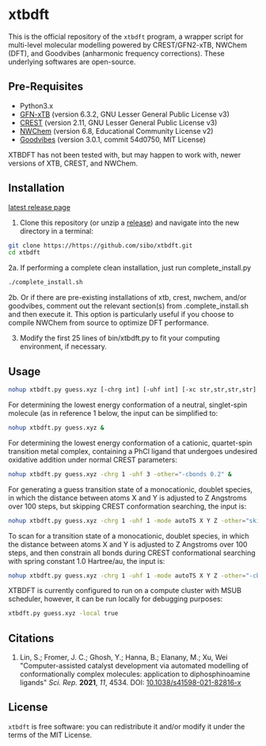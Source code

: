 # xtbdft

This is the official repository of the `xtbdft` program, a wrapper script for multi-level molecular modelling powered by CREST/GFN2-xTB, NWChem (DFT), and Goodvibes (anharmonic frequency corrections). These underlying softwares are open-source.

## Pre-Requisites
- Python3.x
- [GFN-xTB](https://github.com/grimme-lab/xtb/releases) (version 6.3.2, GNU Lesser General Public License v3)
- [CREST](https://github.com/grimme-lab/crest/releases) (version 2.11, GNU Lesser General Public License v3)
- [NWChem](https://github.com/nwchemgit/nwchem/releases) (version 6.8, Educational Community License v2)
- [Goodvibes](https://github.com/patonlab/GoodVibes/tree/54d0750b0ba7aa9121c284519271a9a0bd0764a9) (version 3.0.1, commit 54d0750, MIT License)

XTBDFT has not been tested with, but may happen to work with, newer versions of XTB, CREST, and NWChem.

## Installation
[latest release page](https://github.com/sibo/xtbdft/releases/latest)
1. Clone this repository (or unzip a [release](https://github.com/sibo/xtbdft/releases/latest)) and navigate into the new directory in a terminal:
```bash
git clone https://https://github.com/sibo/xtbdft.git
cd xtbdft
```
2a. If performing a complete clean installation, just run complete_install.py
```bash
./complete_install.sh
```
2b. Or if there are pre-existing installations of xtb, crest, nwchem, and/or goodvibes, comment out the relevant section(s) from .complete_install.sh and then execute it. This option is particularly useful if you choose to compile NWChem from source to optimize DFT performance.

3. Modify the first 25 lines of bin/xtbdft.py to fit your computing environment, if necessary.

## Usage
```bash
nohup xtbdft.py guess.xyz [-chrg int] [-uhf int] [-xc str,str,str,str] [-bs str,str,str,str] [-mode autoConf|autoTS] [-other=["skipCrest"|crestParameters] &
```
For determining the lowest energy conformation of a neutral, singlet-spin molecule (as in reference 1 below, the input can be simplified to:
```bash
nohup xtbdft.py guess.xyz &
```
For determining the lowest energy conformation of a cationic, quartet-spin transition metal complex, containing a PhCl ligand that undergoes undesired oxidative addition under normal CREST parameters:
```bash
nohup xtbdft.py guess.xyz -chrg 1 -uhf 3 -other="-cbonds 0.2" &
```
For generating a guess transition state of a monocationic, doublet species, in which the distance between atoms X and Y is adjusted to Z Angstroms over 100 steps, but skipping CREST conformation searching, the input is:
```bash
nohup xtbdft.py guess.xyz -chrg 1 -uhf 1 -mode autoTS X Y Z -other="skipCrest" &
```
To scan for a transition state of a monocationic, doublet species, in which the distance between atoms X and Y is adjusted to Z Angstroms over 100 steps, and then constrain all bonds during CREST conformational searching with spring constant 1.0 Hartree/au, the input is:
```bash
nohup xtbdft.py guess.xyz -chrg 1 -uhf 1 -mode autoTS X Y Z -other="-cbonds 1.0" &
```
XTBDFT is currently configured to run on a compute cluster with MSUB scheduler, however, it can be run locally for debugging purposes:
```bash
xtbdft.py guess.xyz -local true
```


## Citations

1. Lin, S.; Fromer, J. C.; Ghosh, Y.; Hanna, B.; Elanany, M.; Xu, Wei "Computer-assisted catalyst development via automated modelling of conformationally complex molecules: application to diphosphinoamine ligands" <i>Sci. Rep.</i> <b>2021</b>, <i>11</i>, 4534. DOI: <a href="https://doi.org/10.1038/s41598-021-82816-x">10.1038/s41598-021-82816-x</a>

## License

`xtbdft` is free software: you can redistribute it and/or modify it under
the terms of the MIT License.


